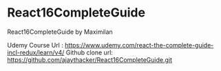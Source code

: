 # React16CompleteGuide
React16CompleteGuide by Maximilan

Udemy Course Url : https://www.udemy.com/react-the-complete-guide-incl-redux/learn/v4/
Github clone url: https://github.com/ajaythacker/React16CompleteGuide.git